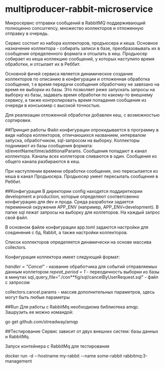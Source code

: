 # multiproducer-rabbit-microservice
Микросервис отправки сообщений в RabbitMQ поддерживающий полноценно concurrency, множество коллекторов и отложенную отправку в очередь.

Сервис состоит из набора коллекторов, продъюсера и кеша.
Основное назначение коллектора - собирать записи в базе, преобразовывать их в сообщения определенного формата  и отсылать в кеш.
Продьюсер собирает из кеша коллекцию сообщений, у которых наступило время обработки, и отсылает их в Реббит.

Основной фичей сервиса является динамическое создание коллекторов по описанию в конфигурации и отложенная обработка сообщения, т.е время передачи сообщения обработчику не завязано на время ее выборки из базы. 
Это позволяет реже запускать запросы на выборку из базы, задавать время обработки по какому-то внешнему сервису, а также контролировать время попадания сообщения из очереди в консьюмер с высокой точностью. 

Для реализации отложенной обработки добавлен кеш, с возможностью сортировки.

##Принцип работы
Файл конфигурации опрокидывается в программу в виде набора коллекторов, отличаюшихся названием, интервалом запуска, обработчиком, sql-запросом на выборку.
Коллекторы поднимают из базы сообщения формата: id/eventName/time/additionalParams. 
Сообщения попадают в канал коллектора. Каналы всех коллеторов сливаются в один.
Сообщения из общего канала разбираются в кеш. 

При наступлении времени обработки сообщения, оно пересылается из кеша в канал Продьюсера.
Продьюсер умеет пересылать сообщения в Реббит.

##Конфигурация
В директории config находятся поддиреткории development и production, которые определяют соответсвенно конфигурацию для dev и прода.
Среда разработки задается переменной окружения APP_ENV (например, APP_ENV=development).
В папке sql лежат запросы на выборку для коллеторов. На каждый запрос свой файл.

В основном файле конфигурации app.toml задаются настройки для соединения с бд, Rabbit, а также настройки коллекторов.

Список коллекторов определяется динамически на основе массива collectors.

Конфигурация  коллектора имеет следующий формат:

_handler = "Cancel"_ - название обработчика для событий отправляемых данным коллетором
_repeat_period = 1_ - переодичность выборки из базы в минутах
sql_query_file="./con**fig/sql/cancelByUserRequest.sql" - файл с запросом

collectors.cancel.params - массив дополнительных параметров, здесь могут быть любые параметры

##Run
Для работы с RabbitMq необходиома библиотека amqp. Зашрузить ее можно командой:
 
go get github.com/streadway/amqp

##Тестирование
Сервис зависит от двух внешних систем: базы данных и RabbitMq.

Запуск контейнера с RabbitMq для тестирования

docker run -d --hostname my-rabbit --name some-rabbit rabbitmq:3-management